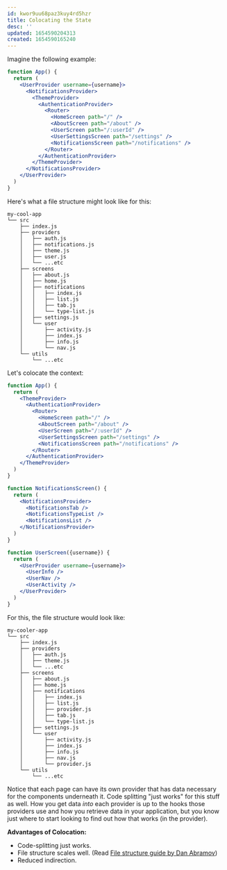 ```yaml
---
id: kwor9uu68paz3kuy4rd5hzr
title: Colocating the State
desc: ''
updated: 1654590204313
created: 1654590165240
---
```


Imagine the following example:

```jsx
function App() {
  return (
    <UserProvider username={username}>
      <NotificationsProvider>
        <ThemeProvider>
          <AuthenticationProvider>
            <Router>
              <HomeScreen path="/" />
              <AboutScreen path="/about" />
              <UserScreen path="/:userId" />
              <UserSettingsScreen path="/settings" />
              <NotificationsScreen path="/notifications" />
            </Router>
          </AuthenticationProvider>
        </ThemeProvider>
      </NotificationsProvider>
    </UserProvider>
  )
}
```

Here's what a file structure might look like for this:

```text
my-cool-app
└── src
    ├── index.js
    ├── providers
    │   ├── auth.js
    │   ├── notifications.js
    │   ├── theme.js
    │   ├── user.js
    │   └── ...etc
    ├── screens
    │   ├── about.js
    │   ├── home.js
    │   ├── notifications
    │   │   ├── index.js
    │   │   ├── list.js
    │   │   ├── tab.js
    │   │   └── type-list.js
    │   ├── settings.js
    │   └── user
    │       ├── activity.js
    │       ├── index.js
    │       ├── info.js
    │       └── nav.js
    └── utils
        └── ...etc
```

Let's colocate the context:

```jsx
function App() {
  return (
    <ThemeProvider>
      <AuthenticationProvider>
        <Router>
          <HomeScreen path="/" />
          <AboutScreen path="/about" />
          <UserScreen path="/:userId" />
          <UserSettingsScreen path="/settings" />
          <NotificationsScreen path="/notifications" />
        </Router>
      </AuthenticationProvider>
    </ThemeProvider>
  )
}

function NotificationsScreen() {
  return (
    <NotificationsProvider>
      <NotificationsTab />
      <NotificationsTypeList />
      <NotificationsList />
    </NotificationsProvider>
  )
}

function UserScreen({username}) {
  return (
    <UserProvider username={username}>
      <UserInfo />
      <UserNav />
      <UserActivity />
    </UserProvider>
  )
}
```

For this, the file structure would look like:

```text
my-cooler-app
└── src
    ├── index.js
    ├── providers
    │   ├── auth.js
    │   ├── theme.js
    │   └── ...etc
    ├── screens
    │   ├── about.js
    │   ├── home.js
    │   ├── notifications
    │   │   ├── index.js
    │   │   ├── list.js
    │   │   ├── provider.js
    │   │   ├── tab.js
    │   │   └── type-list.js
    │   ├── settings.js
    │   └── user
    │       ├── activity.js
    │       ├── index.js
    │       ├── info.js
    │       ├── nav.js
    │       └── provider.js
    └── utils
        └── ...etc
```

Notice that each page can have its own provider that has data necessary for the components underneath it. Code splitting "just works" for this stuff as well. How you get data _into_ each provider is up to the hooks those providers use and how you retrieve data in your application, but you know just where to start looking to find out how that works (in the provider).

**Advantages of Colocation:**

- Code-splitting just works.
- File structure scales well. (Read [File structure guide by Dan Abramov](http://react-file-structure.surge.sh/))
- Reduced indirection.
